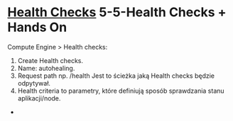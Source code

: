 # [Health Checks](https://szkolachmury.pl/google-cloud-platform-droga-architekta/tydzien-5-instance-groups-i-autoskalowanie/health-checks-hands-on/) 5-5-Health Checks + Hands On

Compute Engine > Health checks:

1. Create Health checks.
2. Name: autohealing.
3. Request path np. /health Jest to ścieżka jaką Health checks będzie odpytywał.
4. Health criteria to parametry, które definiują sposób sprawdzania stanu aplikacji/node. 
- 





